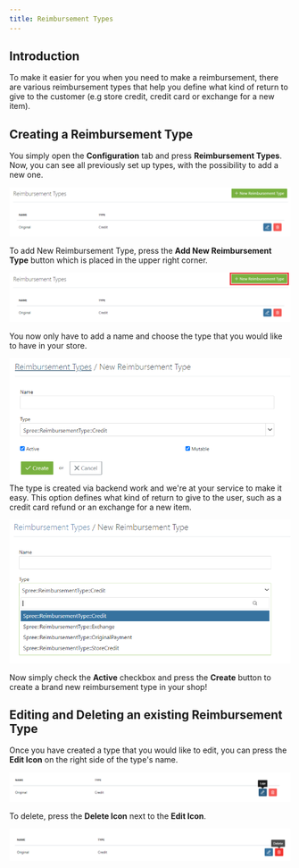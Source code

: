 ```yaml
---
title: Reimbursement Types
---
```


## Introduction

To make it easier for you when you need to make a reimbursement, there are various reimbursement types that help you define what kind of return to give to the customer (e.g store credit, credit card or exchange for a new item).

## Creating a Reimbursement Type

You simply open the **Configuration** tab and press **Reimbursement Types**.
Now, you can see all previously set up types, with the possibility to add a new one.

![Reimbursement types](../../../images/user/config/reimbursement_types.jpg)

To add New Reimbursement Type, press the **Add New Reimbursement Type** button which is placed in the upper right corner.

![Add Reimbursement Types](../../../images/user/config/add_reimbursement_types.jpg)

You now only have to add a name and choose the type that you would like to have in your store.

![Add Reimbursement Types inside](../../../images/user/config/add_reimbursement_types_inside.jpg)
The type is created via backend work and we're at your service to make it easy. This option defines what kind of return to give to the user, such as a credit card refund or an exchange for a new item.

![Reimbursement Types dropdown](../../../images/user/config/reimbursement_types_dropdown.jpg)

Now simply check the **Active** checkbox and press the **Create** button to create a brand new reimbursement type in your shop!

## Editing and Deleting an existing Reimbursement Type

Once you have created a type that you would like to edit, you can press the **Edit Icon** on the right side of the type's name.

![Reimbursement Edit Icon](../../../images/user/config/reimbursement_edit_icon.jpg)

To delete, press the **Delete Icon** next to the **Edit Icon**.

![Reimbursement Delete Icon](../../../images/user/config/reimbursement_delete_icon.jpg)

